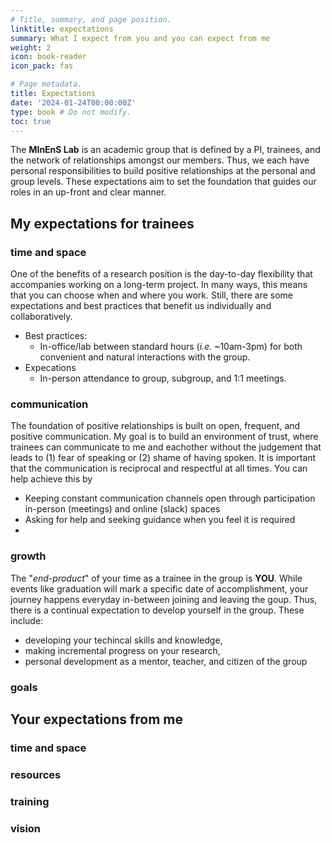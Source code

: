 ```yaml
---
# Title, summary, and page position.
linktitle: expectations
summary: What I expect from you and you can expect from me
weight: 2
icon: book-reader
icon_pack: fas

# Page metadata.
title: Expectations
date: '2024-01-24T00:00:00Z'
type: book # Do not modify.
toc: true
---
```


The **MInEnS Lab** is an academic group that is defined by a PI, trainees, and the network of relationships amongst our members. 
Thus, we each have personal responsibilities to build positive relationships at the personal and group levels.
These expectations aim to set the foundation that guides our roles in an up-front and clear manner. 

## My expectations for trainees

### time and space
One of the benefits of a research position is the day-to-day flexibility that accompanies working on a long-term project. In many ways, this means that you can choose when and where you work. Still, there are some expectations and best practices that benefit us individually and collaboratively.
- Best practices:
    - In-office/lab between standard hours (_i.e._ ~10am-3pm) for both convenient and natural interactions with the group.
- Expecations
    - In-person attendance to group, subgroup, and 1:1 meetings.
### communication
The foundation of positive relationships is built on open, frequent, and positive communication. My goal is to build an environment of trust, where trainees can communicate to me and eachother without the judgement that leads to (1) fear of speaking or (2) shame of having spoken. It is important that the communication is reciprocal and respectful at all times. You can help achieve this by
- Keeping constant communication channels open through participation in-person (meetings) and online (slack) spaces
- Asking for help and seeking guidance when you feel it is required
- 
### growth
The "*end-product*" of your time as a trainee in the group is **YOU**. While events like graduation will mark a specific date of accomplishment, your journey happens everyday in-between joining and leaving the goup. Thus, there is a continual expectation to develop yourself in the group. These include:
- developing your techincal skills and knowledge,
- making incremental progress on your research, 
- personal development as a mentor, teacher, and citizen of the group
### goals


## Your expectations from me

### time and space
### resources
### training
### vision